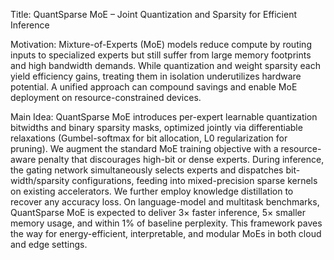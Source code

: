 Title: QuantSparse MoE – Joint Quantization and Sparsity for Efficient Inference

Motivation:
Mixture-of-Experts (MoE) models reduce compute by routing inputs to specialized experts but still suffer from large memory footprints and high bandwidth demands. While quantization and weight sparsity each yield efficiency gains, treating them in isolation underutilizes hardware potential. A unified approach can compound savings and enable MoE deployment on resource-constrained devices.

Main Idea:
QuantSparse MoE introduces per-expert learnable quantization bitwidths and binary sparsity masks, optimized jointly via differentiable relaxations (Gumbel-softmax for bit allocation, L0 regularization for pruning). We augment the standard MoE training objective with a resource-aware penalty that discourages high-bit or dense experts. During inference, the gating network simultaneously selects experts and dispatches bit-width/sparsity configurations, feeding into mixed-precision sparse kernels on existing accelerators. We further employ knowledge distillation to recover any accuracy loss. On language-model and multitask benchmarks, QuantSparse MoE is expected to deliver 3× faster inference, 5× smaller memory usage, and within 1% of baseline perplexity. This framework paves the way for energy-efficient, interpretable, and modular MoEs in both cloud and edge settings.